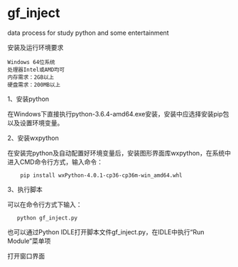 # gf_inject
data process for study python and some entertainment

安装及运行环境要求

    Windows 64位系统
    处理器Intel或AMD均可
    内存需求：2GB以上
    硬盘需求：200MB以上

1、安装python

   在Windows下直接执行python-3.6.4-amd64.exe安装，安装中应选择安装pip包以及设置环境变量。

2、安装wxpython

   在安装完python及自动配置好环境变量后，安装图形界面库wxpython，在系统中进入CMD命令行方式，输入命令：

        pip install wxPython-4.0.1-cp36-cp36m-win_amd64.whl

3、执行脚本

   可以在命令行方式下输入：

       python gf_inject.py
    
   也可以通过Python IDLE打开脚本文件gf_inject.py，在IDLE中执行“Run Module”菜单项

   打开窗口界面
